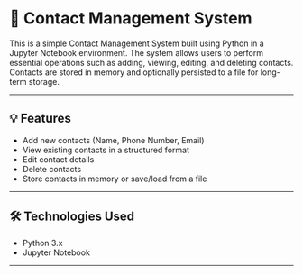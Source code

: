 # 📇 Contact Management System

This is a simple Contact Management System built using Python in a Jupyter Notebook environment. The system allows users to perform essential operations such as adding, viewing, editing, and deleting contacts. Contacts are stored in memory and optionally persisted to a file for long-term storage.

---

## 💡 Features

- Add new contacts (Name, Phone Number, Email)
- View existing contacts in a structured format
- Edit contact details
- Delete contacts
- Store contacts in memory or save/load from a file

---

## 🛠️ Technologies Used

- Python 3.x
- Jupyter Notebook

---
